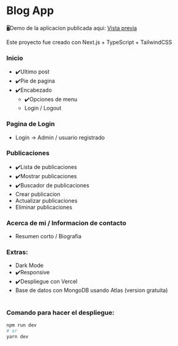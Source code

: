 # Blog App

🖥Demo de la aplicacion publicada aqui: [Vista previa](https://blog-app-azure-chi.vercel.app/)

Este proyecto fue creado con Next.js + TypeScript + TailwindCSS

### Inicio
- ✔️Ultimo post
- ✔️Pie de pagina
- ✔️Encabezado 
    - ✔️Opciones de menu
    - Login / Logout

### Pagina de Login
- Login -> Admin / usuario registrado

### Publicaciones
- ✔️Lista de publicaciones 
- ✔️Mostrar publicaciones
- ✔️Buscador de publicaciones
- Crear publicacion
- Actualizar publicaciones
- Eliminar publicaciones

### Acerca de mi / Informacion de contacto
- Resumen corto / Biografia

### Extras: 
- Dark Mode
- ✔️Responsive
- ✔️Despliegue con Vercel
- Base de datos con MongoDB usando Atlas (version gratuita)
#
### Comando para hacer el despliegue:

```bash
npm run dev
# or
yarn dev
```